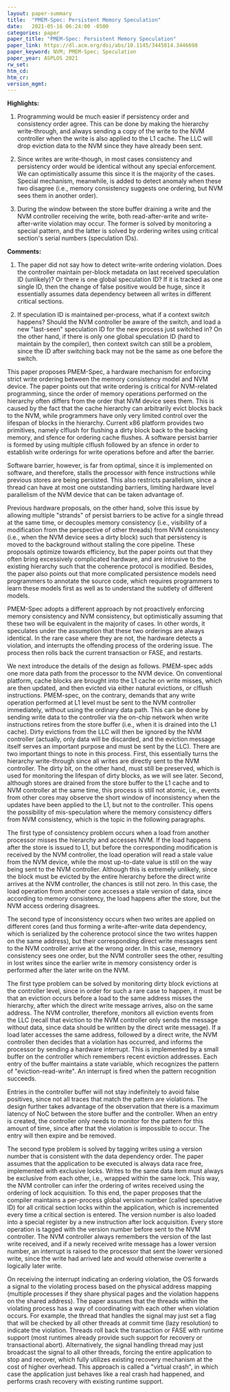 ```yaml
---
layout: paper-summary
title:  "PMEM-Spec: Persistent Memory Speculation"
date:   2021-05-16 06:24:00 -0500
categories: paper
paper_title: "PMEM-Spec: Persistent Memory Speculation"
paper_link: https://dl.acm.org/doi/abs/10.1145/3445814.3446698
paper_keyword: NVM; PMEM-Spec; Speculation
paper_year: ASPLOS 2021
rw_set:
htm_cd:
htm_cr:
version_mgmt:
---
```

 
**Highlights:**

1. Programming would be much easier if persistency order and consistency order agree. This can be done by making the 
   hierarchy write-through, and always sending a copy of the write to the NVM controller when the write is also
   applied to the L1 cache.
   The LLC will drop eviction data to the NVM since they have already been sent.

2. Since writes are write-though, in most cases consistency and persistency order would be identical without any
   special enforcement. We can optimistically assume this since it is the majority of the cases.
   Special mechanism, meanwhile, is added to detect anomaly when these two disagree (i.e., memory consistency
   suggests one ordering, but NVM sees them in another order).

3. During the window between the store buffer draining a write and the NVM controller receiving the write, 
   both read-after-write and write-after-write violation may occur.
   The former is solved by monitoring a special pattern, and the latter is solved by ordering writes using critical
   section's serial numbers (speculation IDs).

**Comments:**

1. The paper did not say how to detect write-write ordering violation. Does the controller maintain per-block metadata
   on last received speculation ID (unlikely)? Or there is one global speculation ID? 
   If it is tracked as one single ID, then the change of false positive would be huge, since it essentially
   assumes data dependency between all writes in different critical sections.
   
2. If speculation ID is maintained per-process, what if a context switch happens? Should the NVM controller be 
   aware of the switch, and load a new "last-seen" speculation ID for the new process just switched in?
   On the other hand, if there is only one global speculation ID (hard to maintain by the compiler), then 
   context switch can still be a problem, since the ID after switching back may not be the same as one
   before the switch.

This paper proposes PMEM-Spec, a hardware mechanism for enforcing strict write ordering between the memory consistency
model and NVM device. 
The paper points out that write ordering is critical for NVM-related programming, since the order of memory operations
performed on the hierarchy often differs from the order that NVM device sees them. This is caused by the fact that the
cache hierarchy can arbitrarily evict blocks back to the NVM, while programmers have only very limited control over the
lifespan of blocks in the hierarchy.
Current x86 platform provides two primitives, namely clflush for flushing a dirty block back to the backing memory,
and sfence for ordering cache flushes. A software persist barrier is formed by using multiple clflush followed by 
an sfence in order to establish write orderings for write operations before and after the barrier.

Software barrier, however, is far from optimal, since it is implemented on software, and therefore, stalls the 
processor with fence instructions while previous stores are being persisted. 
This also restricts parallelism, since a thread can have at most one outstanding barriers, limiting hardware
level parallelism of the NVM device that can be taken advantage of.

Previous hardware proposals, on the other hand, solve this issue by allowing multiple "strands" of persist barriers
to be active for a single thread at the same time, or decouples memory consistency (i.e., visibility of a modification
from the perspective of other threads) from NVM consistency (i.e., when the NVM device sees a dirty block) such that 
persistency is moved to the background without stalling the core pipeline.
These proposals optimize towards efficiency, but the paper points out that they often bring excessively complicated
hardware, and are intrusive to the existing hierarchy such that the coherence protocol is modified.
Besides, the paper also points out that more complicated persistence models need programmers to annotate the
source code, which requires programmers to learn these models first as well as to understand the subtlety of 
different models.

PMEM-Spec adopts a different approach by not proactively enforcing memory consistency and NVM consistency, but 
optimistically assuming that these two will be equivalent in the majority of cases. In other words, it speculates
under the assumption that these two orderings are always identical. In the rare case where they are not, the hardware
detects a violation, and interrupts the offending process of the ordering issue. The process then rolls back 
the current transaction or FASE, and restarts. 

We next introduce the details of the design as follows. 
PMEM-spec adds one more data path from the processor to the NVM device. On conventional platform, cache blocks are
brought into the L1 cache on write misses, which are then updated, and then evicted via either natural evictions,
or clflush instructions. 
PMEM-spec, on the contrary, demands that any write operation performed at L1 level must be sent to the NVM
controller immediately, without using the ordinary data path. This can be done by sending write data to the 
controller via the on-chip network when write instructions retires from the store buffer (i.e., when it is 
drained into the L1 cache). 
Dirty evictions from the LLC will then be ignored by the NVM controller (actually, only data will be discarded,
and the eviction message itself serves an important purpose and must be sent by the LLC).
There are two important things to note in this process. First, this essentially turns the hierarchy write-through
since all writes are directly sent to the NVM controller. The dirty bit, on the other hand, must still be preserved,
which is used for monitoring the lifespan of dirty blocks, as we will see later.
Second, although stores are drained from the store buffer to the L1 cache and to NVM controller at the same time,
this process is still not atomic, i.e., events from other cores may observe the short window of inconsistency when
the updates have been applied to the L1, but not to the controller. 
This opens the possibility of mis-speculation where the memory consistency differs from NVM consistency, which is the 
topic in the following paragraphs.

The first type of consistency problem occurs when a load from another processor misses the hierarchy and accesses NVM.
If the load happens after the store is issued to L1, but before the corresponding modification is received by the 
NVM controller, the load operation will read a stale value from the NVM device, while the most up-to-date value
is still on the way being sent to the NVM controller. 
Although this is extremely unlikely, since the block must be evicted by the entire hierarchy before the direct write
arrives at the NVM controller, the chances is still not zero.
In this case, the load operation from another core accesses a stale version of data, since according to memory
consistency, the load happens after the store, but the NVM access ordering disagrees.

The second type of inconsistency occurs when two writes are applied on different cores (and thus forming a
write-after-write data dependency, which is serialized by the coherence protocol since the two writes happen
on the same address), but their corresponding direct write messages sent to the NVM controller arrive at the 
wrong order. In this case, memory consistency sees one order, but the NVM controller sees the other, resulting
in lost writes since the earlier write in memory consistency order is performed after the later write on the NVM.

The first type problem can be solved by monitoring dirty block evictions at the controller level, since in order
for such a rare case to happen, it must be that an eviction occurs before a load to the same address misses the 
hierarchy, after which the direct write message arrives, also on the same address. 
The NVM controller, therefore, monitors all eviction events from the LLC (recall that eviction to the NVM
controller only sends the message without data, since data should be written by the direct write message).
If a load later accesses the same address, followed by a direct write, the NVM controller then decides that a 
violation has occurred, and informs the processor by sending a hardware interrupt.
This is implemented by a small buffer on the controller which remembers recent eviction addresses. Each entry of the
buffer maintains a state variable, which recognizes the pattern of "eviction-read-write". An interrupt is 
fired when the pattern recognition succeeds.

Entries in the controller buffer will not stay indefinitely to avoid false positives, since not all traces that match
the pattern are violations. The design further takes advantage of the observation that there is a maximum latency
of NoC between the store buffer and the controller. When an entry is created, the controller only needs to monitor 
for the pattern for this amount of time, since after that the violation is impossible to occur. The entry will then 
expire and be removed.

The second type problem is solved by tagging writes using a version number that is consistent with the data dependency
order. The paper assumes that the application to be executed is always data race free, implemented with
exclusive locks. Writes to the same data item must always be exclusive from each other, i.e., wrapped within
the same lock. This way, the NVM controller can infer the ordering of writes received using the ordering of lock 
acquisition.
To this end, the paper proposes that the compiler maintains a per-process global version number (called 
speculative ID) for all critical section locks within the application, which is incremented every time a critical 
section is entered.
The version number is also loaded into a special register by a new instruction after lock acquisition. Every store
operation is tagged with the version number before sent to the NVM controller.
The NVM controller always remembers the version of the last write received, and if a newly received write message
has a lower version number, an interrupt is raised to the processor that sent the lower versioned write, since
the write had arrived late and would otherwise overwrite a logically later write.

On receiving the interrupt indicating an ordering violation, the OS forwards a signal to the violating process
based on the physical address mapping (multiple processes if they share physical pages and the violation happens
on the shared address).
The paper assumes that the threads within the violating process has a way of coordinating with each other when 
violation occurs. For example, the thread that handles the signal may just set a flag that will be checked by
all other threads at commit time (lazy resolution) to indicate the violation. Threads roll back the transaction
or FASE with runtime support (most runtimes already provide such support for recovery or transactional abort).
Alternatively, the signal handling thread may just broadcast the signal to all other threads, forcing the entire
application to stop and recover, which fully utilizes existing recovery mechanism at the cost of higher overhead.
This approach is called a "virtual crash", in which case the application just behaves like a real crash had happened,
and performs crash recovery with existing runtime support.
